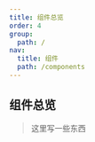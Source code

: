 ```yaml
---
title: 组件总览
order: 4
group:
  path: /
nav:
  title: 组件
  path: /components
---
```


## 组件总览

> 这里写一些东西
